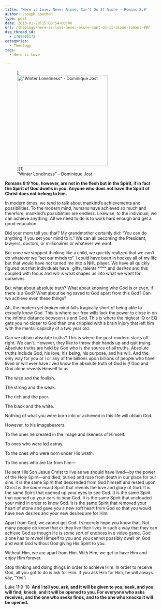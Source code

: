```yaml
---
title: 'Here is Love: Never Alone, Can’t Do It Alone – Romans 8:9'
author: Joseph Louthan
type: post
date: 2013-01-28T15:00:54+00:00
url: /theology/here-is-love-never-alone-cant-do-it-alone-romans-89/
dsq_thread_id:
  - 1788005172
categories:
  - Theology
tags:
  - Here is Love

---
```

<figure id="attachment_1767" style="width: 300px" class="wp-caption alignright">[<img class="size-medium wp-image-1767" src="https://i2.wp.com/theologic.us/wp-content/uploads/2013/01/winter.loneliness.jpg?resize=300%2C300" alt="&quot;Winter Loneliness&quot; - Dominique Jost" width="300" height="300" srcset="https://i2.wp.com/theologic.us/wp-content/uploads/2013/01/winter.loneliness.jpg?resize=300%2C300 300w, https://i2.wp.com/theologic.us/wp-content/uploads/2013/01/winter.loneliness.jpg?resize=150%2C150 150w, https://i2.wp.com/theologic.us/wp-content/uploads/2013/01/winter.loneliness.jpg?w=640 640w" sizes="(max-width: 300px) 100vw, 300px" data-recalc-dims="1" />][1]<figcaption class="wp-caption-text">&#8220;Winter Loneliness&#8221; &#8211; Dominique Jost</figcaption></figure>

**Romans 8:9 You, however, are not in the flesh but in the Spirit, if in fact the Spirit of God dwells in you. Anyone who does not have the Spirit of Christ does not belong to him.**

In modern times, we tend to talk about mankind’s achievements and possibilities. To the modern mind, humans have achieved so much and therefore, mankind’s possibilities are endless. Likewise, to the individual, we can achieve anything. All we need to do is to work hard enough and get a good education.

Did your mom tell you that? My grandmother certainly did: “You can do anything if you set your mind to it.” We can all becoming the President, lawyers, doctors, or millionaires or whatever we want.

But once we stopped thinking like a child, we quickly realized that we can’t do whatever we “set our minds to”. I could have been in hockey all of my life but that would have not turned me into a NHL player. We have all quickly figured out that individuals have _gifts, talents ****_and _desires_ and this coupled with focus and will is what shapes us into what we want for ourselves.

But what about absolute truth? What about knowing who God is or even, if there is a God? What about being saved to God apart from this God? Can we achieve even these things?

Ah, the modern yet _broken_ mind falls tragically short of being able to _actually_ know God. This is where our free wills lack the power to close in on the infinite distance between us and God. This is where the highest IQ or EQ gets you no closer to God than one crippled with a brain injury that left him with the mental capacity of a two year old.

Can we obtain absolute truths? This is where the post-modern starts off right. We can’t. However, they like to throw their hands up and quit trying. Absolute truths are held by God who is the source of all truths. Absolute truths include God, his love, his being, his purpose, and his will. And the only way for you or I or any of the billions upon billions of people who have lived or will ever have lived know the absolute truth of God is _if_ God and God alone reveals Himself to us.

The wise and the foolish.
  
The strong and the weak.
  
The rich and the poor.
  
The black and the white.
  
Nothing of what you were born into or achieved in this life will obtain God.

However, to his imagebearers.
  
To the ones he created in the image and likeness of Himself.
  
To ones who were led astray.
  
To the ones who were born under His wrath.
  
To the ones who are far from him—

He sent His Son Jesus Christ to live as we should have lived—by the power of the Holy Spirit—and died, buried and rose from death in our place for our sins. It is the same Spirit that descended from God himself and rested upon Christ is the _same_ exact Spirit that reveals the love and glory of God. It is the same Spirit that opened up your eyes to see God. It is the same Spirit that opened up your ears to hear God. It is the same Spirit that unclouded your mind in order to know God. It is the same Spirit that removed your heart of stone and gave you a new soft heart from God so that you would have new desires and your new desires are for Him.

Apart from God, we cannot get God. I sincerely hope you know that. Not many people do know that or they live their lives in such a way that they can achieve God as though He is some sort of endboss in a video game. God alone has to _reveal_ Himself to you and you cannot possibly dwell on God and want God without God giving His Spirit to you.

Without Him, we are apart from Him. With Him, we get to have Him and enjoy Him forever.

Stop thinking and doing things in order to achieve Him. In order to receive God, all you got to do is ask for Him. If you ask Him for Him, he will always say, “Yes”:

Luke 11:9-10  **And I tell you, ask, and it will be given to you; seek, and you will find; knock, and it will be opened to you. For everyone who asks receives, and the one who seeks finds, and to the one who knocks it will be opened.**

 [1]: https://i2.wp.com/theologic.us/wp-content/uploads/2013/01/winter.loneliness.jpg
